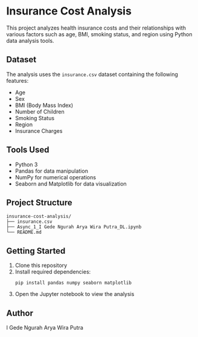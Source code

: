 # Insurance Cost Analysis

This project analyzes health insurance costs and their relationships with various factors such as age, BMI, smoking status, and region using Python data analysis tools.

## Dataset

The analysis uses the `insurance.csv` dataset containing the following features:
- Age
- Sex
- BMI (Body Mass Index)
- Number of Children
- Smoking Status
- Region
- Insurance Charges

## Tools Used
- Python 3
- Pandas for data manipulation
- NumPy for numerical operations
- Seaborn and Matplotlib for data visualization

## Project Structure
```
insurance-cost-analysis/
├── insurance.csv
├── Async_1_I Gede Ngurah Arya Wira Putra_DL.ipynb
└── README.md
```

## Getting Started
1. Clone this repository
2. Install required dependencies:
   ```
   pip install pandas numpy seaborn matplotlib
   ```
3. Open the Jupyter notebook to view the analysis

## Author
I Gede Ngurah Arya Wira Putra
